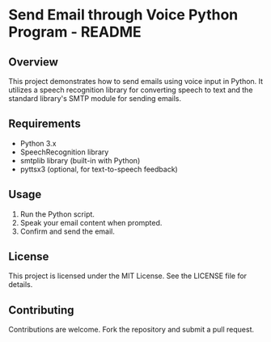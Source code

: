  <h1>Send Email through Voice Python Program - README</h1>
    <h2>Overview</h2>
    <p>This project demonstrates how to send emails using voice input in Python. It utilizes a speech recognition library for converting speech to text and the standard library's SMTP module for sending emails.</p>
    <h2>Requirements</h2>
    <ul>
        <li>Python 3.x</li>
        <li>SpeechRecognition library</li>
        <li>smtplib library (built-in with Python)</li>
        <li>pyttsx3 (optional, for text-to-speech feedback)</li>
    </ul>
    <h2>Usage</h2>
    <ol>
        <li>Run the Python script.</li>
        <li>Speak your email content when prompted.</li>
        <li>Confirm and send the email.</li>
    </ol>
    <h2>License</h2>
    <p>This project is licensed under the MIT License. See the LICENSE file for details.</p>
    <h2>Contributing</h2>
    <p>Contributions are welcome. Fork the repository and submit a pull request.</p>
